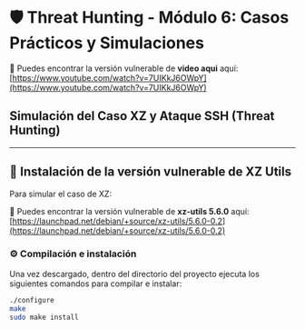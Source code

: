 # 🛡 Threat Hunting - Módulo 6: Casos Prácticos y Simulaciones 

🔗 Puedes encontrar la versión vulnerable de **video aqui** aquí:  
[https://www.youtube.com/watch?v=7UIKkJ6OWpY](https://www.youtube.com/watch?v=7UIKkJ6OWpY)

## Simulación del Caso XZ y Ataque SSH (Threat Hunting)

---

## 🔧 Instalación de la versión vulnerable de XZ Utils

Para simular el caso de XZ:

🔗 Puedes encontrar la versión vulnerable de **xz-utils 5.6.0** aquí:  
[https://launchpad.net/debian/+source/xz-utils/5.6.0-0.2](https://launchpad.net/debian/+source/xz-utils/5.6.0-0.2)

### ⚙️ Compilación e instalación

Una vez descargado, dentro del directorio del proyecto ejecuta los siguientes comandos para compilar e instalar:

```bash
./configure
make
sudo make install










